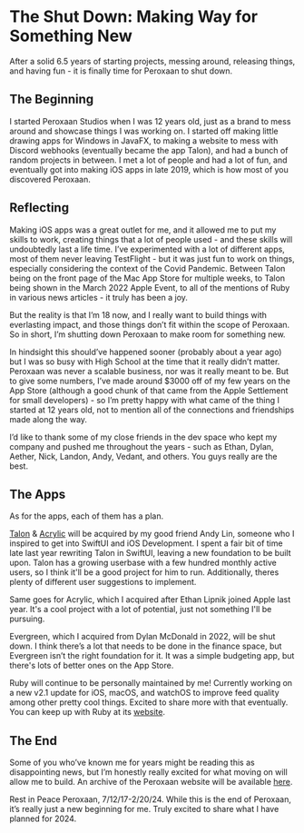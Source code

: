 # The Shut Down: Making Way for Something New

After a solid 6.5 years of starting projects, messing around, releasing things, and having fun - it is finally time for Peroxaan to shut down.

## The Beginning
I started Peroxaan Studios when I was 12 years old, just as a brand to mess around and showcase things I was working on. I started off making little drawing apps for Windows in JavaFX, to making a website to mess with Discord webhooks (eventually became the app Talon), and had a bunch of random projects in between. I met a lot of people and had a lot of fun, and eventually got into making iOS apps in late 2019, which is how most of you discovered Peroxaan.

## Reflecting
Making iOS apps was a great outlet for me, and it allowed me to put my skills to work, creating things that a lot of people used - and these skills will undoubtedly last a life time. I’ve experimented with a lot of different apps, most of them never leaving TestFlight - but it was just fun to work on things, especially considering the context of the Covid Pandemic. Between Talon being on the front page of the Mac App Store for multiple weeks, to Talon being shown in the March 2022 Apple Event, to all of the mentions of Ruby in various news articles - it truly has been a joy.

But the reality is that I’m 18 now, and I really want to build things with everlasting impact, and those things don’t fit within the scope of Peroxaan. So in short, I’m shutting down Peroxaan to make room for something new. 

In hindsight this should’ve happened sooner (probably about a year ago) but I was so busy with High School at the time that it really didn’t matter. Peroxaan was never a scalable business, nor was it really meant to be. But to give some numbers, I’ve made around $3000 off of my few years on the App Store (although a good chunk of that came from the Apple Settlement for small developers) - so I’m pretty happy with what came of the thing I started at 12 years old, not to mention all of the connections and friendships made along the way.

I’d like to thank some of my close friends in the dev space who kept my company and pushed me throughout the years - such as Ethan, Dylan, Aether, Nick, Landon, Andy, Vedant, and others. You guys really are the best.

## The Apps
As for the apps, each of them has a plan.

[Talon](https://talonapp.xyz) & [Acrylic](https://acrylic.tools) will be acquired by my good friend Andy Lin, someone who I inspired to get into SwiftUI and iOS Development. I spent a fair bit of time late last year rewriting Talon in SwiftUI, leaving a new foundation to be built upon. Talon has a growing userbase with a few hundred monthly active users, so I think it'll be a good project for him to run. Additionally, theres plenty of different user suggestions to implement. 

Same goes for Acrylic, which I acquired after Ethan Lipnik joined Apple last year. It's a cool project with a lot of potential, just not something I'll be pursuing.

Evergreen, which I acquired from Dylan McDonald in 2022, will be shut down. I think there’s a lot that needs to be done in the finance space, but Evergreen isn’t the right foundation for it. It was a simple budgeting app, but there's lots of better ones on the App Store.

Ruby will continue to be personally maintained by me! Currently working on a new v2.1 update for iOS, macOS, and watchOS to improve feed quality among other pretty cool things. Excited to share more with that eventually. You can keep up with Ruby at its [website](https://rubyapp.org).

## The End

Some of you who’ve known me for years might be reading this as disappointing news, but I’m honestly really excited for what moving on will allow me to build. An archive of the Peroxaan website will be available [here](https://archive.peroxaan.com).

Rest in Peace Peroxaan, 7/12/17-2/20/24. While this is the end of Peroxaan, it’s really just a new beginning for me. Truly excited to share what I have planned for 2024.
